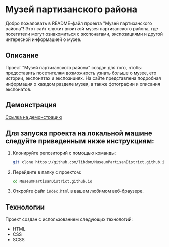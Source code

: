 # Музей партизанского района

Добро пожаловать в README-файл проекта "Музей партизанского района"! Этот сайт служит визиткой музея партизанского района, где посетители могут ознакомиться с экспонатами, экспозициями и другой интересной информацией о музее.

## Описание

Проект "Музей партизанского района" создан для того, чтобы предоставить посетителям возможность узнать больше о музее, его истории, экспонатах и экспозициях. На сайте представлена подробная информация о каждом разделе музея, а также фотографии и описания экспонатов.

## Демонстрация

[Ссылка на демонстрацию](https://libdom.github.io/MuseumPartisanDistrict.github.io/index.html)

## Для запуска проекта на локальной машине следуйте приведенным ниже инструкциям:

1. Клонируйте репозиторий с помощью команды:

    ```sh
    git clone https://github.com/libdom/MuseumPartisanDistrict.github.io.git
    ```

2. Перейдите в папку с проектом:

    ```sh
    cd MuseumPartisanDistrict.github.io
    ```

3. Откройте файл `index.html` в вашем любимом веб-браузере.

## Технологии

Проект создан с использованием следующих технологий:

- HTML
- CSS
- SCSS
